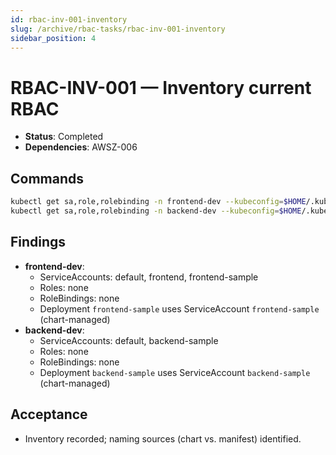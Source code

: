 ```yaml
---
id: rbac-inv-001-inventory
slug: /archive/rbac-tasks/rbac-inv-001-inventory
sidebar_position: 4
---
```


# RBAC-INV-001 — Inventory current RBAC

- **Status**: Completed
- **Dependencies**: AWSZ-006

## Commands

```bash title="Inventory RBAC resources"
kubectl get sa,role,rolebinding -n frontend-dev --kubeconfig=$HOME/.kube/config
kubectl get sa,role,rolebinding -n backend-dev --kubeconfig=$HOME/.kube/config
```

## Findings

- **frontend-dev**:
  - ServiceAccounts: default, frontend, frontend-sample
  - Roles: none
  - RoleBindings: none
  - Deployment `frontend-sample` uses ServiceAccount `frontend-sample` (chart-managed)
- **backend-dev**:
  - ServiceAccounts: default, backend-sample
  - Roles: none
  - RoleBindings: none
  - Deployment `backend-sample` uses ServiceAccount `backend-sample` (chart-managed)

## Acceptance

- Inventory recorded; naming sources (chart vs. manifest) identified.
